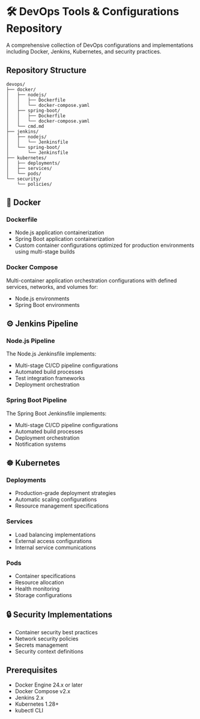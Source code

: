 # 🛠 DevOps Tools & Configurations Repository

A comprehensive collection of DevOps configurations and implementations including Docker, Jenkins, Kubernetes, and security practices.

## Repository Structure

```
devops/
├── docker/
│   ├── nodejs/
│   │   ├── Dockerfile
│   │   └── docker-compose.yaml
│   ├── spring-boot/
│   │   ├── Dockerfile
│   │   └── docker-compose.yaml
│   └── cmd.md
├── jenkins/
│   ├── nodejs/
│   │   └── Jenkinsfile
│   └── spring-boot/
│       └── Jenkinsfile
├── kubernetes/
│   ├── deployments/
│   ├── services/
│   └── pods/
└── security/
    └── policies/
```

## 🐳 Docker

### Dockerfile
- Node.js application containerization
- Spring Boot application containerization
- Custom container configurations optimized for production environments using multi-stage builds

### Docker Compose
Multi-container application orchestration configurations with defined services, networks, and volumes for:
- Node.js environments
- Spring Boot environments

## ⚙️ Jenkins Pipeline

### Node.js Pipeline
The Node.js Jenkinsfile implements:
- Multi-stage CI/CD pipeline configurations
- Automated build processes
- Test integration frameworks
- Deployment orchestration

### Spring Boot Pipeline
The Spring Boot Jenkinsfile implements:
- Multi-stage CI/CD pipeline configurations
- Automated build processes
- Deployment orchestration
- Notification systems

## ☸️ Kubernetes

### Deployments
- Production-grade deployment strategies
- Automatic scaling configurations
- Resource management specifications

### Services
- Load balancing implementations
- External access configurations
- Internal service communications

### Pods
- Container specifications
- Resource allocation
- Health monitoring
- Storage configurations

## 🔒 Security Implementations
- Container security best practices
- Network security policies
- Secrets management
- Security context definitions

## Prerequisites
- Docker Engine 24.x or later
- Docker Compose v2.x
- Jenkins 2.x
- Kubernetes 1.28+
- kubectl CLI
